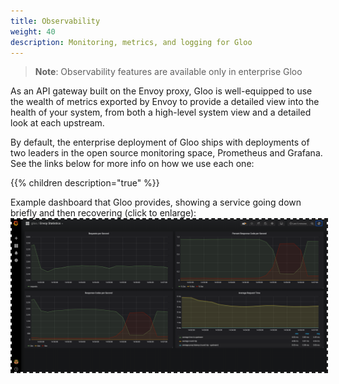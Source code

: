 ```yaml
---
title: Observability
weight: 40
description: Monitoring, metrics, and logging for Gloo
---
```


> **Note**: Observability features are available only in enterprise Gloo

As an API gateway built on the Envoy proxy, Gloo is well-equipped to use the wealth of metrics exported by Envoy to provide a detailed view into the health of your system, from both a high-level system view and a detailed look at each upstream.

By default, the enterprise deployment of Gloo ships with deployments of two leaders in the open source monitoring space, Prometheus and Grafana. See the links below for more info on how we use each one:

{{% children description="true" %}}

Example dashboard that Gloo provides, showing a service going down briefly and then recovering (click to enlarge):
<img alt="Example Dashboards" src="./dashboard-example.png" style="border: dashed 2px;" />
